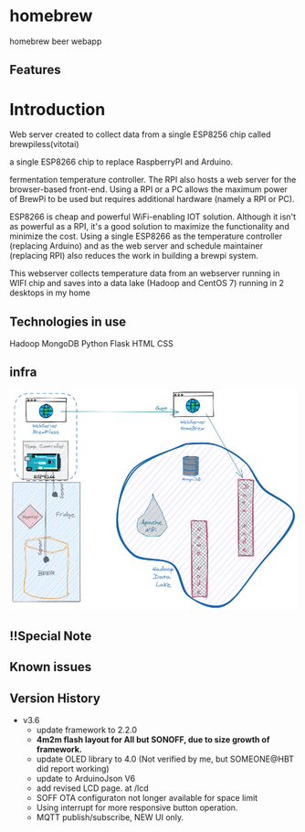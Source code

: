 # homebrew
homebrew beer webapp
## Features
 
   
# Introduction
Web server created to collect data from a single ESP8256 chip called brewpiless(vitotai)

a single ESP8266 chip to replace RaspberryPI and Arduino.

fermentation temperature controller. The RPI also hosts a web server for the browser-based front-end. 
Using a RPI or a PC allows the maximum power of BrewPi to be used but requires additional hardware (namely a RPI or PC). 

ESP8266 is cheap and powerful WiFi-enabling IOT solution. 
Although it isn't as powerful as a RPI, it's a good solution to maximize the functionality and minimize the cost. Using a single ESP8266 as the temperature controller (replacing Arduino) and as the web server and schedule maintainer (replacing RPI) also reduces the work in building a brewpi system.

This webserver collects temperature data from an webserver running in WIFI chip and saves into a data lake (Hadoop and CentOS 7) running in 2 desktops in my home


## Technologies in use
Hadoop
MongoDB
Python
Flask
HTML
CSS

## infra
![Diagram](/images/diagram.png)

## !!Special Note


## Known issues



## Version History

 * v3.6
    * update framework to 2.2.0
    * **4m2m flash layout for All but SONOFF, due to size growth of framework.**
    * update OLED library to 4.0 (Not verified by me, but SOMEONE@HBT did report working)
    * update to ArduinoJson V6
    * add revised LCD page. at /lcd
    * SOFF OTA configuraton not longer available for space limit
    * Using interrupt for more responsive button operation.
    * MQTT publish/subscribe, NEW UI only.
